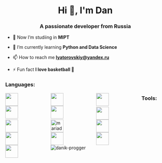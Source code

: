 <h1 align="center">Hi 👋, I'm Dan</h1>
<h3 align="center">A passionate developer from Russia</h3>

- 🥸 Now I’m studiing in **MIPT**

- 🌱 I’m currently learning **Python and Data Science**

- 📫 How to reach me **lyatorovskiy@yandex.ru**

- ⚡ Fun fact **I love basketball 🏀**


<h3 align="left">Languages:</h3>
  <img align="left" style="padding-right:100px;" width="40px" src="https://cdn.jsdelivr.net/gh/devicons/devicon/icons/python/python-original.svg"/>
  <img align="left" style="padding-right:100px;" width="40px" align="left" style="padding-right:100px;" width="40px" src="https://cdn.jsdelivr.net/gh/devicons/devicon/icons/javascript/javascript-original.svg"/>
  <img align="left" style="padding-right:100px;" width="40px" src="https://cdn.jsdelivr.net/gh/devicons/devicon/icons/html5/html5-original.svg" />
  <img align="left" style="padding-right:100px;" width="40px" src="https://cdn.jsdelivr.net/gh/devicons/devicon/icons/css3/css3-original.svg" />
  <img align="left" style="padding-right:100px;" width="40px" src="https://cdn.jsdelivr.net/gh/devicons/devicon/icons/cplusplus/cplusplus-original.svg" />
  <h3 align="left">Tools:</h3>
  <img align="left" style="padding-right:100px;" width="40px" src="https://cdn.jsdelivr.net/gh/devicons/devicon/icons/mysql/mysql-original.svg" />
  <img align="left" style="padding-right:100px;" width="40px" src="https://cdn.jsdelivr.net/gh/devicons/devicon/icons/postgresql/postgresql-original.svg" />
  <img align="left" style="padding-right:100px;" width="40px" src="https://www.vectorlogo.zone/logos/mariadb/mariadb-icon.svg" alt="mariadb" width="40" height="40"/>
  <img align="left" style="padding-right:100px;" width="40px" src="https://cdn.jsdelivr.net/gh/devicons/devicon/icons/git/git-original.svg" />
  <img align="left" style="padding-right:100px;" width="40px" src="https://cdn.jsdelivr.net/gh/devicons/devicon/icons/linux/linux-original.svg" />
  <img align="left" style="padding-right:100px;" width="40px" src="https://cdn.jsdelivr.net/gh/devicons/devicon/icons/bash/bash-original.svg" />
  <img align="left" style="padding-right:100px;" width="40px" src="https://cdn.jsdelivr.net/gh/devicons/devicon/icons/docker/docker-plain.svg" />
  <img align="left" style="padding-right:100px;" width="40px" src="https://cdn.jsdelivr.net/gh/devicons/devicon/icons/kubernetes/kubernetes-plain.svg" />
  <br/>
  <br/>
  <br/>


<p><img align="bottom" src="https://github-readme-stats.vercel.app/api/top-langs?username=danik-progger&show_icons=true&locale=en&layout=compact" alt="danik-progger" /></p>
